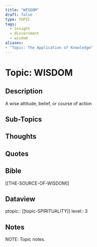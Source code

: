 ```yaml
---
title: "WISDOM"
draft: false
type: TOPIC
tags:
  - insight
  - discernment
  - wisdom
aliases: 
- "Topic: The Application of Knowledge"
---
```

# Topic: WISDOM 
## Description
A wise attitude, belief, or course of action

## Sub-Topics

## Thoughts

## Quotes

## Bible
[[THE-SOURCE-OF-WISDOM]]

## Dataview
ptopic:: [[topic-SPIRITUALITY]]
level:: 3

## Notes
NOTE: Topic notes.